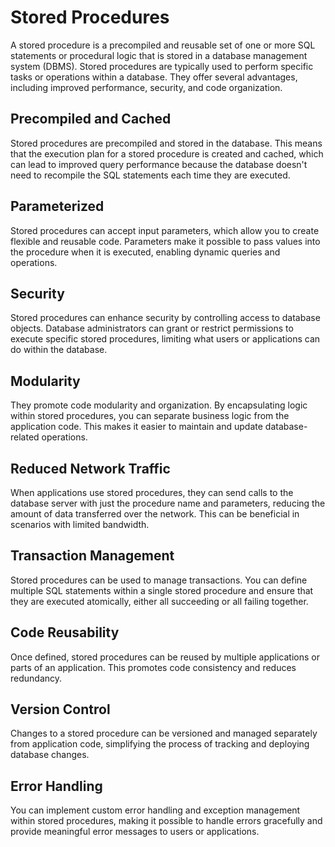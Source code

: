 # Stored Procedures
A stored procedure is a precompiled and reusable set of one or more SQL statements or procedural logic that is stored in a database management system (DBMS). Stored procedures are typically used to perform specific tasks or operations within a database. They offer several advantages, including improved performance, security, and code organization. 

## Precompiled and Cached
Stored procedures are precompiled and stored in the database. This means that the execution plan for a stored procedure is created and cached, which can lead to improved query performance because the database doesn't need to recompile the SQL statements each time they are executed.
## Parameterized
Stored procedures can accept input parameters, which allow you to create flexible and reusable code. Parameters make it possible to pass values into the procedure when it is executed, enabling dynamic queries and operations.
## Security
Stored procedures can enhance security by controlling access to database objects. Database administrators can grant or restrict permissions to execute specific stored procedures, limiting what users or applications can do within the database.
## Modularity
They promote code modularity and organization. By encapsulating logic within stored procedures, you can separate business logic from the application code. This makes it easier to maintain and update database-related operations.
## Reduced Network Traffic
When applications use stored procedures, they can send calls to the database server with just the procedure name and parameters, reducing the amount of data transferred over the network. This can be beneficial in scenarios with limited bandwidth.
## Transaction Management
Stored procedures can be used to manage transactions. You can define multiple SQL statements within a single stored procedure and ensure that they are executed atomically, either all succeeding or all failing together.
## Code Reusability
Once defined, stored procedures can be reused by multiple applications or parts of an application. This promotes code consistency and reduces redundancy.
## Version Control
Changes to a stored procedure can be versioned and managed separately from application code, simplifying the process of tracking and deploying database changes.
## Error Handling
You can implement custom error handling and exception management within stored procedures, making it possible to handle errors gracefully and provide meaningful error messages to users or applications.
